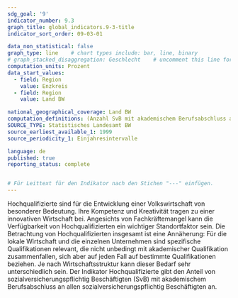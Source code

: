 ```yaml
---
sdg_goal: '9'
indicator_number: 9.3
graph_title: global_indicators.9-3-title 
indicator_sort_order: 09-03-01

data_non_statistical: false
graph_type: line    # chart types include: bar, line, binary
# graph_stacked_disaggregation: Geschlecht    # uncomment this line for stacked bars. eplace "Geschlecht" with the field of aggregation.
computation_units: Prozent
data_start_values:
  - field: Region
    value: Enzkreis
  - field: Region
    value: Land BW

national_geographical_coverage: Land BW
computation_definitions: (Anzahl SvB mit akademischem Berufsabschluss am Arbeitsort) / (Anzahl SvB am Arbeitsort insgesamt) * 100
SOURCE_TYPE: Statistisches Landesamt BW
source_earliest_available_1: 1999
source_periodicity_1: Einjahresintervalle

language: de   
published: true
reporting_status: complete


# Für Leittext für den Indikator nach den Stichen "---" einfügen.
---
```


Hochqualifizierte sind für die Entwicklung einer Volkswirtschaft von besonderer Bedeutung. Ihre Kompetenz und Kreativität tragen zu einer innovativen Wirtschaft bei. Angesichts von Fachkräftemangel kann die Verfügbarkeit von Hochqualifizierten ein wichtiger Standortfaktor sein.
Die Betrachtung von Hochqualifizierten insgesamt ist eine Annäherung: Für die lokale Wirtschaft und die einzelnen Unternehmen sind spezifische Qualifikationen relevant, die nicht unbedingt mit akademischer Qualifikation zusammenfallen, sich aber auf jeden Fall auf bestimmte Qualifikationen beziehen. Je nach Wirtschaftsstruktur kann dieser Bedarf sehr unterschiedlich sein.
Der Indikator Hochqualifizierte gibt den Anteil von sozialversicherungspflichtig Beschäftigten (SvB) mit akademischem Berufsabschluss an allen sozialversicherungspflichtig Beschäftigten an.